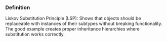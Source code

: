 ### Definition

>
Liskov Substitution Principle (LSP): Shows that objects should be replaceable with instances of their subtypes without breaking functionality. The good example creates proper inheritance hierarchies where substitution works correctly.
